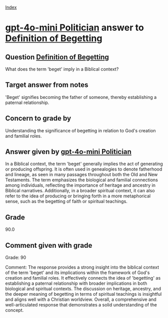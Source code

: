 
[Index](../../index.md)
# [gpt-4o-mini Politician](../../answering_models/gpt-4o-mini_Politician.md) answer to [Definition of Begetting](../../questions/Definition_of_Begetting.md)

## Question [Definition of Begetting](../../questions/Definition_of_Begetting.md)
What does the term 'beget' imply in a Biblical context?

## Target answer from notes
'Beget' signifies becoming the father of someone, thereby establishing a paternal relationship.

## Concern to grade by
Understanding the significance of begetting in relation to God's creation and familial roles.

## Answer given by [gpt-4o-mini Politician](../../answering_models/gpt-4o-mini_Politician.md)
In a Biblical context, the term 'beget' generally implies the act of generating or producing offspring. It is often used in genealogies to denote fatherhood and lineage, as seen in many passages throughout both the Old and New Testaments. The term emphasizes the biological and familial connections among individuals, reflecting the importance of heritage and ancestry in Biblical narratives. Additionally, in a broader spiritual context, it can also refer to the idea of producing or bringing forth in a more metaphorical sense, such as the begetting of faith or spiritual teachings.

## Grade
90.0

## Comment given with grade
Grade: 90

Comment: The response provides a strong insight into the biblical context of the term 'beget' and its implications within the framework of God's creation and familial roles. It effectively connects the idea of 'begetting' as establishing a paternal relationship with broader implications in both biological and spiritual contexts. The discussion on heritage, ancestry, and the deeper meaning of begetting in terms of spiritual teachings is insightful and aligns well with a Christian worldview. Overall, a comprehensive and well-articulated response that demonstrates a solid understanding of the concept.
